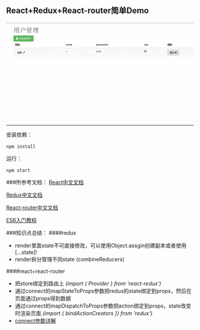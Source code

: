## React+Redux+React-router简单Demo
![](./static/GIF.gif)
***
安装依赖：

    npm install
运行：

    npm start

###所参考文档：
[React中文文档](http://reactjs.cn/react/docs/getting-started-zh-CN.html)

[Redux中文文档](http://cn.redux.js.org/index.html)

[React-router中文文档](http://react-guide.github.io/react-router-cn/)   

[ES6入门教程](http://es6.ruanyifeng.com/)


###知识点总结：
####redux
*  render里面state不可直接修改，可以使用Object.assgin创建副本或者使用[...state]!
*  render拆分管理不同state (combineReducers)

####react+react-router
*  把store绑定到路由上 *(import { Provider } from 'react-redux')*
*  通过connect的mapStateToProps参数把redux的state绑定到props，然后在页面通过props得到数据
*  通过connect的mapDispatchToProps参数把action绑定到props，state改变时渲染页面
*(import { bindActionCreators }) from 'redux')*
* [connect参数详解](http://cn.redux.js.org/docs/react-redux/api.html)